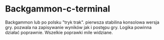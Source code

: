 # Backgammon-c-terminal
Backgammon lub po polsku "tryk trak". pierwsza stabilina konsolowa wersja gry. pozwala na zapisywanie wyników jak i postępu gry. Logika powinna działać poprawnie.  Wszelkie poprawki mile widziane.
